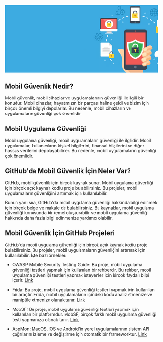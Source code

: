 <div align="center">
    <img alt="" src="https://github.com/mel4mi/HackGurat/blob/main/Depo/resimler/mobile-cybersecurity-companies.png">
</div>


## Mobil Güvenlik Nedir?

Mobil güvenlik, mobil cihazlar ve uygulamalarının güvenliği ile ilgili bir konudur. Mobil cihazlar, hayatımızın bir parçası haline geldi ve bizim için birçok önemli bilgiyi depolarlar. Bu nedenle, mobil cihazların ve uygulamaların güvenliği çok önemlidir.

## Mobil Uygulama Güvenliği

Mobil uygulama güvenliği, mobil uygulamaların güvenliği ile ilgilidir. Mobil uygulamalar, kullanıcıların kişisel bilgilerini, finansal bilgilerini ve diğer hassas verilerini depolayabilirler. Bu nedenle, mobil uygulamaların güvenliği çok önemlidir.

## GitHub'da Mobil Güvenlik İçin Neler Var?

GitHub, mobil güvenlik için birçok kaynak sunar. Mobil uygulama güvenliği için birçok açık kaynak kodlu proje bulabilirsiniz. Bu projeler, mobil uygulamaların güvenliğini artırmak için kullanılabilir.

Bunun yanı sıra, GitHub'da mobil uygulama güvenliği hakkında bilgi edinmek için birçok belge ve makale de bulabilirsiniz. Bu kaynaklar, mobil uygulama güvenliği konusunda bir temel oluşturabilir ve mobil uygulama güvenliği hakkında daha fazla bilgi edinmenize yardımcı olabilir.

## Mobil Güvenlik İçin GitHub Projeleri

GitHub'da mobil uygulama güvenliği için birçok açık kaynak kodlu proje bulabilirsiniz. Bu projeler, mobil uygulamaların güvenliğini artırmak için kullanılabilir. İşte bazı örnekler:

- OWASP Mobile Security Testing Guide: Bu proje, mobil uygulama güvenliği testleri yapmak için kullanılan bir rehberdir. Bu rehber, mobil uygulama güvenliği testleri yapmak isteyenler için birçok faydalı bilgi içerir.
[Link](https://github.com/OWASP/owasp-mastg)
- Frida: Bu proje, mobil uygulama güvenliği testleri yapmak için kullanılan bir araçtır. Frida, mobil uygulamaların içindeki kodu analiz etmenize ve manipüle etmenize olanak tanır.
[Link](https://github.com/frida/frida)
- MobSF: Bu proje, mobil uygulama güvenliği testleri yapmak için kullanılan bir platformdur. MobSF, birçok farklı mobil uygulama güvenliği testi yapmanıza olanak tanır.
[Link](https://github.com/MobSF/Mobile-Security-Framework-MobSF)

- AppMon: MacOS, iOS ve Android'in yerel uygulamalarının sistem API çağrılarını izleme ve değiştirme için otomatik bir frameworktur.
[Link](https://github.com/dpnishant/appmon)

